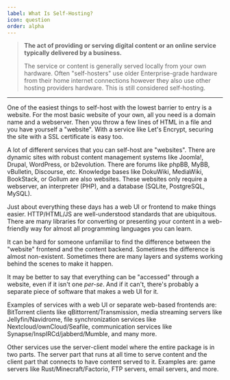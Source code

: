 ```yaml
---
label: What Is Self-Hosting?
icon: question
order: alpha
---
```


> **The act of providing or serving digital content or an online service typically delivered by a business.**
> 
> The service or content is generally served locally from your own hardware. Often "self-hosters" use older Enterprise-grade hardware from their home internet connections however they also use other hosting providers hardware. This is still considered self-hosting.

---

One of the easiest things to self-host with the lowest barrier to entry is a website. For the most basic website of your own, all you need is a domain name and a webserver. Then you throw a few lines of HTML in a file and you have yourself a "website". With a service like Let's Encrypt, securing the site with a SSL certificate is easy too.

A lot of different services that you can self-host are "websites". There are dynamic sites with robust content management systems like Joomla!, Drupal, WordPress, or b2evolution. There are forums like phpBB, MyBB, vBulletin, Discourse, etc. Knowledge bases like DokuWiki, MediaWiki, BookStack, or Gollum are also websites. These websites only require a webserver, an interpreter (PHP), and a database (SQLite, PostgreSQL, MySQL).

Just about everything these days has a web UI or frontend to make things easier. HTTP/HTML/JS are well-understood standards that are ubiquitous. There are many libraries for converting or presenting your content in a web-friendly way for almost all programming languages you can learn.

It can be hard for someone unfamiliar to find the difference between the "website" frontend and the content backend. Sometimes the difference is almost non-existent. Sometimes there are many layers and systems working behind the scenes to make it happen.

It may be better to say that everything can be "accessed" through a website, even if it isn't one *per-se*. And if it can't, there's probably a separate piece of software that makes a web UI for it.

Examples of services with a web UI or separate web-based frontends are: BitTorrent clients like qBittorrent/Transmission, media streaming servers like Jellyfin/Navidrome, file synchronization services like Nextcloud/ownCloud/Seafile, communication services like Synapse/InspIRCd/jabberd/Mumble, and many more.

Other services use the server-client model where the entire package is in two parts. The server part that runs at all time to serve content and the client part that connects to have content served to it. Examples are: game servers like Rust/Minecraft/Factorio, FTP servers, email servers, and more.
